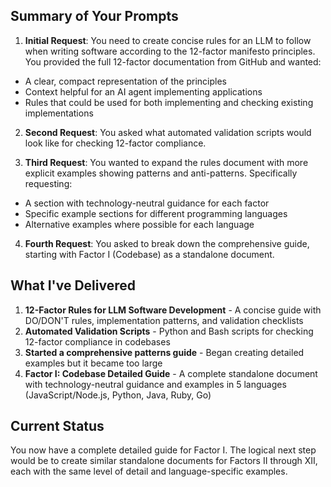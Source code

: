 ## Summary of Your Prompts

1. **Initial Request**: You need to create concise rules for an LLM to follow when writing software according to the 12-factor manifesto principles. You provided the full 12-factor documentation from GitHub and wanted:
  - A clear, compact representation of the principles
  - Context helpful for an AI agent implementing applications
  - Rules that could be used for both implementing and checking existing implementations

2. **Second Request**: You asked what automated validation scripts would look like for checking 12-factor compliance.

3. **Third Request**: You wanted to expand the rules document with more explicit examples showing patterns and anti-patterns. Specifically requesting:
  - A section with technology-neutral guidance for each factor
  - Specific example sections for different programming languages
  - Alternative examples where possible for each language

4. **Fourth Request**: You asked to break down the comprehensive guide, starting with Factor I (Codebase) as a standalone document.

## What I've Delivered

1. **12-Factor Rules for LLM Software Development** - A concise guide with DO/DON'T rules, implementation patterns, and validation checklists
2. **Automated Validation Scripts** - Python and Bash scripts for checking 12-factor compliance in codebases
3. **Started a comprehensive patterns guide** - Began creating detailed examples but it became too large
4. **Factor I: Codebase Detailed Guide** - A complete standalone document with technology-neutral guidance and examples in 5 languages (JavaScript/Node.js, Python, Java, Ruby, Go)

## Current Status
You now have a complete detailed guide for Factor I. The logical next step would be to create similar standalone documents for Factors II through XII, each with the same level of detail and language-specific examples.
